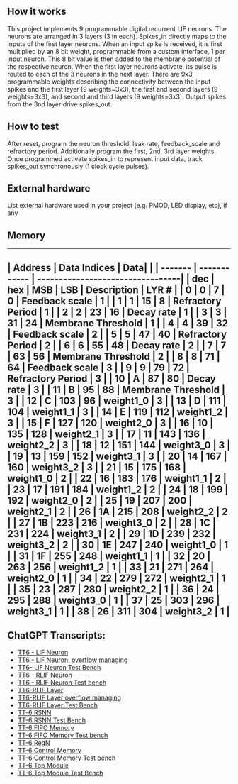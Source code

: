 <!---

This file is used to generate your project datasheet. Please fill in the information below and delete any unused
sections.

You can also include images in this folder and reference them in the markdown. Each image must be less than
512 kb in size, and the combined size of all images must be less than 1 MB.
-->

## How it works

This project implements 9 programmable digital recurrent LIF neurons. The neurons are arranged in 3 layers (3 in each). Spikes_in directly maps to the inputs of the first layer neurons. When an input spike is received, it is first multiplied by an 8 bit weight, programmable from a custom interface, 1 per input neuron. This 8 bit value is then added to the membrane potential of the respective neuron. 
When the first layer neurons activate, its pulse is routed to each of the 3 neurons in the next layer.
There are 9x3 programmable weights describing the connectivity between the input spikes and the first layer (9 weights=3x3), the first and second layers (9 weights=3x3), and second and third layers (9 weights=3x3).
Output spikes from the 3nd layer drive spikes_out. 


## How to test

After reset, program the neuron threshold, leak rate, feedback_scale and refractory period.
Additionally program the first, 2nd, 3rd layer weights. Once programmed activate spikes_in to represent input data, track spikes_out synchronously (1 clock cycle pulses). 


## External hardware

List external hardware used in your project (e.g. PMOD, LED display, etc), if any

## Memory
-------------------------------------------------------------
| Address | Data Indices |               Data|              |
| ------- | ------------ | ---------------------------------|
| dec     | hex          | MSB  | LSB | Description | LYR # |
| 0       | 0            | 7    | 0 | Feedback scale | 1 |
| 1       | 1            | 15   | 8 | Refractory Period | 1 |
| 2       | 2            | 23   | 16 | Decay rate | 1 |
| 3       | 3            | 31   | 24 | Membrane Threshold | 1 |
| 4       | 4            | 39   | 32 | Feedback scale | 2 |
| 5       | 5            | 47   | 40 | Refractory Period | 2 |
| 6       | 6            | 55   | 48 | Decay rate | 2 |
| 7       | 7            | 63   | 56 | Membrane Threshold | 2 |
| 8       | 8            | 71   | 64 | Feedback scale | 3 |
| 9       | 9            | 79   | 72 | Refractory Period | 3 |
| 10      | A            | 87   | 80 | Decay rate | 3 |
| 11      | B            | 95   | 88 | Membrane Threshold | 3 |
| 12      | C            | 103  | 96 | weight1_0 | 3 |
| 13      | D            | 111  | 104 | weight1_1 | 3 |
| 14      | E            | 119  | 112 | weight1_2 | 3 |
| 15      | F            | 127  | 120 | weight2_0 | 3 |
| 16      | 10           | 135  | 128 | weight2_1 | 3 |
| 17      | 11           | 143  | 136 | weight2_2 | 3 |
| 18      | 12           | 151  | 144 | weight3_0 | 3 |
| 19      | 13           | 159  | 152 | weight3_1 | 3 |
| 20      | 14           | 167  | 160 | weight3_2 | 3 |
| 21      | 15           | 175  | 168 | weight1_0 | 2 |
| 22      | 16           | 183  | 176 | weight1_1 | 2 |
| 23      | 17           | 191  | 184 | weight1_2 | 2 |
| 24      | 18           | 199  | 192 | weight2_0 | 2 |
| 25      | 19           | 207  | 200 | weight2_1 | 2 |
| 26      | 1A           | 215  | 208 | weight2_2 | 2 |
| 27      | 1B           | 223  | 216 | weight3_0 | 2 |
| 28      | 1C           | 231  | 224 | weight3_1 | 2 |
| 29      | 1D           | 239  | 232 | weight3_2 | 2 |
| 30      | 1E           | 247  | 240 | weight1_0 | 1 |
| 31      | 1F           | 255  | 248 | weight1_1 | 1 |
| 32      | 20           | 263  | 256 | weight1_2 | 1 |
| 33      | 21           | 271  | 264 | weight2_0 | 1 |
| 34      | 22           | 279  | 272 | weight2_1 | 1 |
| 35      | 23           | 287  | 280 | weight2_2 | 1 |
| 36      | 24           | 295  | 288 | weight3_0 | 1 |
| 37      | 25           | 303  | 296 | weight3_1 | 1 |
| 38      | 26           | 311  | 304 | weight3_2 | 1 |
-------------------------------------------------------


## ChatGPT Transcripts:
* [TT6 - LIF Neuron](https://chat.openai.com/share/535c4a0c-c86d-4ba0-9a4f-99c0c1838d9a)
* [TT6 - LIF Neuron: overflow managing](https://chat.openai.com/share/b7ca6901-2c3b-4495-9e66-dd03410796d1)
* [TT6- LIF Neuron Test Bench](https://chat.openai.com/share/29ee34bb-a055-46f7-b410-eb5cb0ce6a53)
* [TT6 - RLIF Neuron](https://chat.openai.com/share/5e4851a5-1daf-4a8d-a139-cc3902eaedbe)
* [TT6 - RLIF Neuron Test bench](https://chat.openai.com/share/b06b4c8d-7c92-47de-810e-a645104e8219)
* [TT6-RLIF Layer](https://chat.openai.com/share/c9a540f7-5859-4f9d-8a51-1253a600b270)
* [TT6-RLIF Layer overflow managing](https://chat.openai.com/share/186d94ee-5bfe-4725-9e9f-a8b75aad12ca)
* [TT6-RLIF Layer Test Bench](https://chat.openai.com/share/66083653-98e3-4205-9dbc-be5cedb4a1d7)
* [TT-6 RSNN](https://chat.openai.com/share/dfd4aaf6-5d49-4ce6-8764-137a28d0ff33)
* [TT-6 RSNN Test Bench]( https://chat.openai.com/share/47821133-237d-49f5-a831-5e6392c57680)
* [TT-6 FIPO Memory]( https://chat.openai.com/share/89e4db9c-d54d-4df5-9114-fc9aec4bec26)
* [TT-6 FIFO Memory Test bench]( https://chat.openai.com/share/3ab57958-6f31-41c1-a924-d0eb99a4688d)
* [TT-6 RegN]( https://chat.openai.com/share/b2ebcf19-ea47-48c7-93d4-53bb519ef158)
* [TT-6 Control Memory]( https://chat.openai.com/share/827e75b4-09f1-4793-bec0-5460367164c0)
* [TT-6 Control Memory Test bench]( https://chat.openai.com/share/91674715-2c69-41c5-a647-fafee0bc78bf)
* [TT-6 Top Module]( https://chat.openai.com/share/d7273ad8-a6e3-449f-9e97-9a1521b1320a)
* [TT-6 Top Module Test Bench]( https://chat.openai.com/share/a5e2df3d-87dd-41ea-af40-e716a6e3c370)




